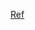 [Ref](https://medium.com/@gabrieltseng/intro-to-warp-loss-automatic-differentiation-and-pytorch-b6aa5083187a)

